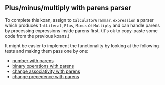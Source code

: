 ## Plus/minus/multiply with parens parser

To complete this koan, assign to `CalculatorGrammar.expression` a parser which produces
`IntLiteral`, `Plus`, `Minus` or `Multiply` and can handle parens by processing expressions inside parens first.
(It's ok to copy-paste some code from the previous koans.)

It might be easier to implement the functionality by looking at the following tests and making them pass one by one:
 - <a href="psi_element://Task10Tests#1 - number with parens">number with parens</a>
 - <a href="psi_element://Task10Tests#2 - binary operations with parens">binary operations with parens</a>
 - <a href="psi_element://Task10Tests#3 - change associativity with parens">change associativity with parens</a>
 - <a href="psi_element://Task10Tests#4 - change precedence with parens">change precedence with parens</a>
 
